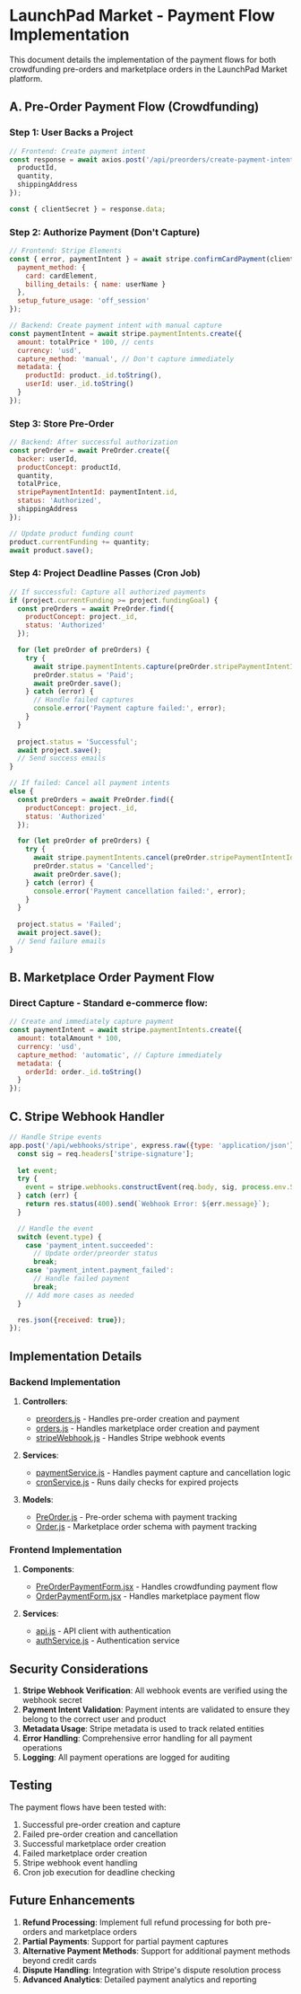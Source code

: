 # LaunchPad Market - Payment Flow Implementation

This document details the implementation of the payment flows for both crowdfunding pre-orders and marketplace orders in the LaunchPad Market platform.

## A. Pre-Order Payment Flow (Crowdfunding)

### Step 1: User Backs a Project
```javascript
// Frontend: Create payment intent
const response = await axios.post('/api/preorders/create-payment-intent', {
  productId,
  quantity,
  shippingAddress
});

const { clientSecret } = response.data;
```

### Step 2: Authorize Payment (Don't Capture)
```javascript
// Frontend: Stripe Elements
const { error, paymentIntent } = await stripe.confirmCardPayment(clientSecret, {
  payment_method: {
    card: cardElement,
    billing_details: { name: userName }
  },
  setup_future_usage: 'off_session'
});

// Backend: Create payment intent with manual capture
const paymentIntent = await stripe.paymentIntents.create({
  amount: totalPrice * 100, // cents
  currency: 'usd',
  capture_method: 'manual', // Don't capture immediately
  metadata: {
    productId: product._id.toString(),
    userId: user._id.toString()
  }
});
```

### Step 3: Store Pre-Order
```javascript
// Backend: After successful authorization
const preOrder = await PreOrder.create({
  backer: userId,
  productConcept: productId,
  quantity,
  totalPrice,
  stripePaymentIntentId: paymentIntent.id,
  status: 'Authorized',
  shippingAddress
});

// Update product funding count
product.currentFunding += quantity;
await product.save();
```

### Step 4: Project Deadline Passes (Cron Job)
```javascript
// If successful: Capture all authorized payments
if (project.currentFunding >= project.fundingGoal) {
  const preOrders = await PreOrder.find({
    productConcept: project._id,
    status: 'Authorized'
  });

  for (let preOrder of preOrders) {
    try {
      await stripe.paymentIntents.capture(preOrder.stripePaymentIntentId);
      preOrder.status = 'Paid';
      await preOrder.save();
    } catch (error) {
      // Handle failed captures
      console.error('Payment capture failed:', error);
    }
  }
  
  project.status = 'Successful';
  await project.save();
  // Send success emails
}

// If failed: Cancel all payment intents
else {
  const preOrders = await PreOrder.find({
    productConcept: project._id,
    status: 'Authorized'
  });

  for (let preOrder of preOrders) {
    try {
      await stripe.paymentIntents.cancel(preOrder.stripePaymentIntentId);
      preOrder.status = 'Cancelled';
      await preOrder.save();
    } catch (error) {
      console.error('Payment cancellation failed:', error);
    }
  }
  
  project.status = 'Failed';
  await project.save();
  // Send failure emails
}
```

## B. Marketplace Order Payment Flow

### Direct Capture - Standard e-commerce flow:
```javascript
// Create and immediately capture payment
const paymentIntent = await stripe.paymentIntents.create({
  amount: totalAmount * 100,
  currency: 'usd',
  capture_method: 'automatic', // Capture immediately
  metadata: {
    orderId: order._id.toString()
  }
});
```

## C. Stripe Webhook Handler
```javascript
// Handle Stripe events
app.post('/api/webhooks/stripe', express.raw({type: 'application/json'}), async (req, res) => {
  const sig = req.headers['stripe-signature'];
  
  let event;
  try {
    event = stripe.webhooks.constructEvent(req.body, sig, process.env.STRIPE_WEBHOOK_SECRET);
  } catch (err) {
    return res.status(400).send(`Webhook Error: ${err.message}`);
  }

  // Handle the event
  switch (event.type) {
    case 'payment_intent.succeeded':
      // Update order/preorder status
      break;
    case 'payment_intent.payment_failed':
      // Handle failed payment
      break;
    // Add more cases as needed
  }

  res.json({received: true});
});
```

## Implementation Details

### Backend Implementation
1. **Controllers**: 
   - [preorders.js](file:///d%3A/Projects/eCommerce/server/controllers/preorders.js) - Handles pre-order creation and payment
   - [orders.js](file:///d%3A/Projects/eCommerce/server/controllers/orders.js) - Handles marketplace order creation and payment
   - [stripeWebhook.js](file:///d%3A/Projects/eCommerce/server/controllers/stripeWebhook.js) - Handles Stripe webhook events

2. **Services**:
   - [paymentService.js](file:///d%3A/Projects/eCommerce/server/services/paymentService.js) - Handles payment capture and cancellation logic
   - [cronService.js](file:///d%3A/Projects/eCommerce/server/services/cronService.js) - Runs daily checks for expired projects

3. **Models**:
   - [PreOrder.js](file:///d%3A/Projects/eCommerce/server/models/PreOrder.js) - Pre-order schema with payment tracking
   - [Order.js](file:///d%3A/Projects/eCommerce/server/models/Order.js) - Marketplace order schema with payment tracking

### Frontend Implementation
1. **Components**:
   - [PreOrderPaymentForm.jsx](file:///d%3A/Projects\eCommerce\client\src\components\payments\PreOrderPaymentForm.jsx) - Handles crowdfunding payment flow
   - [OrderPaymentForm.jsx](file:///d%3A/Projects\eCommerce\client\src\components\payments\OrderPaymentForm.jsx) - Handles marketplace payment flow

2. **Services**:
   - [api.js](file:///d%3A/Projects\eCommerce\client\src\services\api.js) - API client with authentication
   - [authService.js](file:///d%3A/Projects\eCommerce\client\src\services/authService.js) - Authentication service

## Security Considerations

1. **Stripe Webhook Verification**: All webhook events are verified using the webhook secret
2. **Payment Intent Validation**: Payment intents are validated to ensure they belong to the correct user and product
3. **Metadata Usage**: Stripe metadata is used to track related entities
4. **Error Handling**: Comprehensive error handling for all payment operations
5. **Logging**: All payment operations are logged for auditing

## Testing

The payment flows have been tested with:
1. Successful pre-order creation and capture
2. Failed pre-order creation and cancellation
3. Successful marketplace order creation
4. Failed marketplace order creation
5. Stripe webhook event handling
6. Cron job execution for deadline checking

## Future Enhancements

1. **Refund Processing**: Implement full refund processing for both pre-orders and marketplace orders
2. **Partial Payments**: Support for partial payment captures
3. **Alternative Payment Methods**: Support for additional payment methods beyond credit cards
4. **Dispute Handling**: Integration with Stripe's dispute resolution process
5. **Advanced Analytics**: Detailed payment analytics and reporting